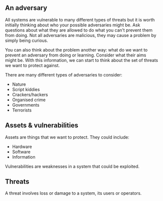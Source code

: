 ## An adversary

All systems are vulnerable to many different types of threats but it is worth initially thinking about who your possible adversaries might be. Ask questions about what they are allowed to do what you can't prevent them from doing. Not all adversaries are malicious, they may cause a problem by simply being curious.

You can also think about the problem another way: what do we want to prevent an adversary from doing or learning. Consider what their aims might be. With this information, we can start to think about the set of threats we want to protect against.

There are many different types of adversaries to consider:

- Nature
- Script kiddies
- Crackers/hackers
- Organised crime
- Governments
- Terrorists

## Assets & vulnerabilities

Assets are things that we want to protect. They could include:

- Hardware
- Software
- Information

Vulnerabilities are weaknesses in a system that could be exploited.

## Threats

A threat involves loss or damage to a system, its users or operators.
